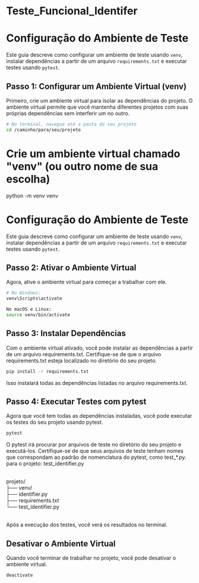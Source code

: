 # Teste_Funcional_Identifer

# Configuração do Ambiente de Teste

Este guia descreve como configurar um ambiente de teste usando `venv`, instalar dependências a partir de um arquivo `requirements.txt` e executar testes usando `pytest`.

## Passo 1: Configurar um Ambiente Virtual (venv)

Primeiro, crie um ambiente virtual para isolar as dependências do projeto. O ambiente virtual permite que você mantenha diferentes projetos com suas próprias dependências sem interferir um no outro.

```bash
# No terminal, navegue até a pasta do seu projeto
cd /caminho/para/seu/projeto
```

# Crie um ambiente virtual chamado "venv" (ou outro nome de sua escolha)
python -m venv venv

# Configuração do Ambiente de Teste

Este guia descreve como configurar um ambiente de teste usando `venv`, instalar dependências a partir de um arquivo `requirements.txt` e executar testes usando `pytest`.

## Passo 2: Ativar o Ambiente Virtual

Agora, ative o ambiente virtual para começar a trabalhar com ele.

```bash
# No Windows:
venv\Scripts\activate
```
```bash
No macOS e Linux:
source venv/bin/activate
```
## Passo 3: Instalar Dependências

Com o ambiente virtual ativado, você pode instalar as dependências a partir de um arquivo requirements.txt. Certifique-se de que o arquivo requirements.txt esteja localizado no diretório do seu projeto.

```bash
pip install -r requirements.txt
```
Isso instalará todas as dependências listadas no arquivo requirements.txt.


## Passo 4: Executar Testes com pytest

Agora que você tem todas as dependências instaladas, você pode executar os testes do seu projeto usando pytest.

```bash
pytest
```
O pytest irá procurar por arquivos de teste no diretório do seu projeto e executá-los. Certifique-se de que seus arquivos de teste tenham nomes que correspondam ao padrão de nomenclatura do pytest, como test_*.py. para o projeto: test_identifier.py

<br>
projeto/ <br>
├── venv/ <br>
├── identifier.py <br>
├── requirements.txt <br>
└── test_identifier.py <br>
<br>

Após a execução dos testes, você verá os resultados no terminal.

## Desativar o Ambiente Virtual

Quando você terminar de trabalhar no projeto, você pode desativar o ambiente virtual.

```bash
deactivate
```

